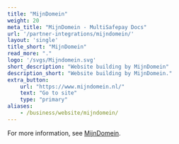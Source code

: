 ```yaml
---
title: "MijnDomein"
weight: 20
meta_title: "MijnDomein - MultiSafepay Docs"
url: '/partner-integrations/mijndomein/'
layout: 'single'
title_short: "MijnDomein"
read_more: "."
logo: '/svgs/Mijndomein.svg'
short_description: "Website building by MijnDomein"
description_short: "Website building by MijnDomein."
extra_button:
    url: "https://www.mijndomein.nl/" 
    text: "Go to site" 
    type: "primary"
aliases:
    - /business/website/mijndomein/
---
```


For more information, see [MijnDomein](https://www.mijndomein.nl/).